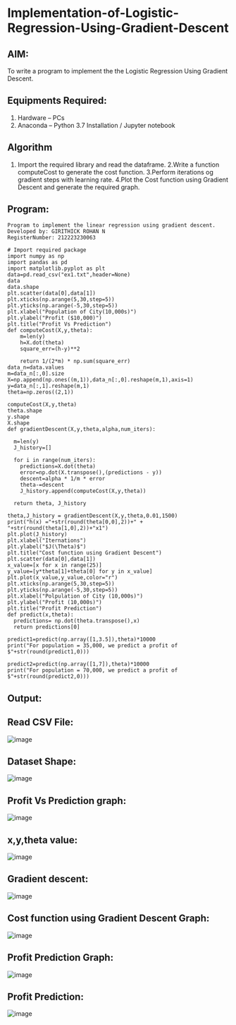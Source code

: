 # Implementation-of-Logistic-Regression-Using-Gradient-Descent

## AIM:
To write a program to implement the the Logistic Regression Using Gradient Descent.

## Equipments Required:
1. Hardware – PCs
2. Anaconda – Python 3.7 Installation / Jupyter notebook

## Algorithm
1. Import the required library and read the dataframe.
2.Write a function computeCost to generate the cost function.
3.Perform iterations og gradient steps with learning rate.
4.Plot the Cost function using Gradient Descent and generate the required graph.

## Program:
```
Program to implement the linear regression using gradient descent.
Developed by: GIRITHICK ROHAN N
RegisterNumber: 212223230063

# Import required package
import numpy as np
import pandas as pd
import matplotlib.pyplot as plt
data=pd.read_csv("ex1.txt",header=None)
data
data.shape
plt.scatter(data[0],data[1])
plt.xticks(np.arange(5,30,step=5))
plt.yticks(np.arange(-5,30,step=5))
plt.xlabel("Population of City(10,000s)")
plt.ylabel("Profit ($10,000)")
plt.title("Profit Vs Prediction")
def computeCost(X,y,theta):
    m=len(y)
    h=X.dot(theta)
    square_err=(h-y)**2

    return 1/(2*m) * np.sum(square_err)
data_n=data.values
m=data_n[:,0].size
X=np.append(np.ones((m,1)),data_n[:,0].reshape(m,1),axis=1)
y=data_n[:,1].reshape(m,1)
theta=np.zeros((2,1))

computeCost(X,y,theta)
theta.shape
y.shape
X.shape
def gradientDescent(X,y,theta,alpha,num_iters):
  
  m=len(y)
  J_history=[]

  for i in range(num_iters):
    predictions=X.dot(theta)
    error=np.dot(X.transpose(),(predictions - y))
    descent=alpha * 1/m * error
    theta-=descent
    J_history.append(computeCost(X,y,theta))

  return theta, J_history
  
theta,J_history = gradientDescent(X,y,theta,0.01,1500)
print("h(x) ="+str(round(theta[0,0],2))+" + "+str(round(theta[1,0],2))+"x1")
plt.plot(J_history)
plt.xlabel("Iternations")
plt.ylabel("$J(\Theta)$")
plt.title("Cost function using Gradient Descent")
plt.scatter(data[0],data[1])
x_value=[x for x in range(25)]
y_value=[y*theta[1]+theta[0] for y in x_value]
plt.plot(x_value,y_value,color="r")
plt.xticks(np.arange(5,30,step=5))
plt.yticks(np.arange(-5,30,step=5))
plt.xlabel("Polpulation of City (10,000s)")
plt.ylabel("Profit (10,000s)")
plt.title("Profit Prediction")
def predict(x,theta):
  predictions= np.dot(theta.transpose(),x)
  return predictions[0]
  
predict1=predict(np.array([1,3.5]),theta)*10000
print("For population = 35,000, we predict a profit of $"+str(round(predict1,0)))

predict2=predict(np.array([1,7]),theta)*10000
print("For population = 70,000, we predict a profit of $"+str(round(predict2,0)))
```

## Output:
## Read CSV File:
![image](https://github.com/Girithickrohan/-Implementation-of-Logistic-Regression-Using-Gradient-Descent/assets/138849207/07484ac4-dc78-4c45-9b91-94a1f97a3f3b)

## Dataset Shape:
![image](https://github.com/Girithickrohan/-Implementation-of-Logistic-Regression-Using-Gradient-Descent/assets/138849207/1f1737df-a371-45c3-9e4d-7a6c04baeab3)

## Profit Vs Prediction graph:
![image](https://github.com/Girithickrohan/-Implementation-of-Logistic-Regression-Using-Gradient-Descent/assets/138849207/d372333b-5673-461d-846a-ce1678f23090)

## x,y,theta value:
![image](https://github.com/Girithickrohan/-Implementation-of-Logistic-Regression-Using-Gradient-Descent/assets/138849207/7f0fbd01-27c8-4cc0-91dd-060ff180ffe3)

## Gradient descent:
![image](https://github.com/Girithickrohan/-Implementation-of-Logistic-Regression-Using-Gradient-Descent/assets/138849207/6c360394-a5e6-4b17-a7de-76acaff65a78)

## Cost function using Gradient Descent Graph:
![image](https://github.com/Girithickrohan/-Implementation-of-Logistic-Regression-Using-Gradient-Descent/assets/138849207/37ea0db1-5a24-42eb-9493-1c75cfa88bff)

## Profit Prediction Graph:
![image](https://github.com/Girithickrohan/-Implementation-of-Logistic-Regression-Using-Gradient-Descent/assets/138849207/bcb1b476-5559-42ae-9f59-38df603ff09a)

## Profit Prediction:
![image](https://github.com/Girithickrohan/-Implementation-of-Logistic-Regression-Using-Gradient-Descent/assets/138849207/b3110a61-8025-4b35-9ed7-7074b8dc2678)
